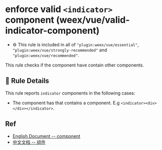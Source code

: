 # enforce valid `<indicator>` component (weex/vue/valid-indicator-component)

- :gear: This rule is included in all of `"plugin:weex/vue/essential"`, `"plugin:weex/vue/strongly-recommended"` and `"plugin:weex/vue/recommended"`.

This rule checks if the <indicator> component have contain other components.

## :book: Rule Details

This rule reports `indicator` components in the following cases:

- The component has that contains a component. E.g `<indicator><div></div></indicator>`.

## Ref

- [English Document -- <indicator> component](http://weex.apache.org/references/components/indicator.html)
- [中文文档 -- <indicator> 组件](http://weex.apache.org/cn/references/components/indicator.html)